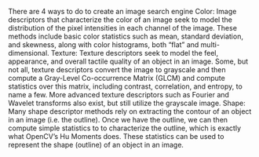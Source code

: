 There are 4 ways to do to create an image search engine 
    Color: Image descriptors that characterize the color of an image seek to model the distribution of the pixel intensities in each channel of the image. These methods include basic color statistics such as mean, standard deviation, and skewness, along with color histograms, both “flat” and multi-dimensional.
    Texture: Texture descriptors seek to model the feel, appearance, and overall tactile quality of an object in an image. Some, but not all, texture descriptors convert the image to grayscale and then compute a Gray-Level Co-occurrence Matrix (GLCM) and compute statistics over this matrix, including contrast, correlation, and entropy, to name a few. More advanced texture descriptors such as Fourier and Wavelet transforms also exist, but still utilize the grayscale image.
    Shape: Many shape descriptor methods rely on extracting the contour of an object in an image (i.e. the outline). Once we have the outline, we can then compute simple statistics to to characterize the outline, which is exactly what OpenCV’s Hu Moments does. These statistics can be used to represent the shape (outline) of an object in an image.
